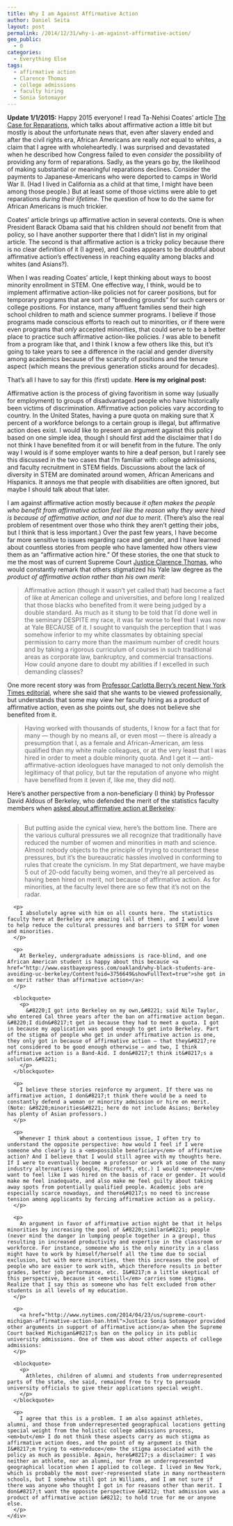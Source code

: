 ```yaml
---
title: Why I am Against Affirmative Action
author: Daniel Seita
layout: post
permalink: /2014/12/31/why-i-am-against-affirmative-action/
geo_public:
  - 0
categories:
  - Everything Else
tags:
  - affirmative action
  - Clarence Thomas
  - college admissions
  - faculty hiring
  - Sonia Sotomayor
---
```

**Update 1/1/2015:** Happy 2015 everyone! I read Ta-Nehisi Coates&#8217; article [The Case for
Reparations][1], which talks about affirmative action a little bit but mostly is about the
unfortunate news that, even after slavery ended and after the civil rights era, African Americans
are really *not* equal to whites, a claim that I agree with wholeheartedly. I was surprised and
devastated when he described how Congress failed to even *consider* the possibility of providing any
form of reparations. Sadly, as the years go by, the likelihood of making substantial or meaningful
reparations declines. Consider the payments to Japanese-Americans who were deported to camps in
World War II. (Had I lived in California as a child at that time, I might have been among those
people.) But at least some of those victims were able to get reparations *during their lifetime*.
The question of how to do the same for African Americans is much trickier.

Coates&#8217; article brings up affirmative action in several contexts. One is when President Barack
Obama said that his children should *not* benefit from that policy, so I have another supporter
there that I didn&#8217;t list in my original article. The second is that affirmative action is a
tricky policy because there is no clear definition of it (I agree), and Coates appears to be
doubtful about affirmative action&#8217;s effectiveness in reaching equality among blacks and whites
(and Asians?).

When I was reading Coates&#8217; article, I kept thinking about ways to boost minority enrollment in
STEM. One effective way, I think, would be to implement affirmative action-like policies not for
career positions, but for temporary programs that are sort of &#8220;breeding grounds&#8221; for
such careers or college positions. For instance, many affluent families send their high school
children to math and science summer programs. I believe if those programs made conscious efforts to
reach out to minorities, or if there were even programs that *only* accepted minorities, that could
serve to be a better place to practice such affirmative action-like policies. *I* was able to
benefit from a program like that, and I think I know a few others like this, but it&#8217;s going to
take years to see a difference in the racial and gender diversity among academics because of the
scarcity of positions and the tenure aspect (which means the previous generation sticks around for
decades).

That&#8217;s all I have to say for this (first) update. **Here is my original post:**

Affirmative action is the process of giving favoritism in some way (usually for employment) to
groups of disadvantaged people who have historically been victims of discrimination. Affirmative
action policies vary according to country. In the United States, having a pure quota on making sure
that X percent of a workforce belongs to a certain group is illegal, but affirmative action does
exist. I would like to present an argument against this policy based on one simple idea, though I
should first add the disclaimer that I do not think I have benefited from it or will benefit from in
the future. The only way I would is if some employer wants to hire a deaf person, but I rarely see
this discussed in the two cases that I&#8217;m familiar with: college admissions, and faculty
recruitment in STEM fields. Discussions about the lack of diversity in STEM are dominated around
women, African Americans and Hispanics. It annoys me that people with disabilities are often
ignored, but maybe I should talk about that later.

I am against affirmative action mostly because *it often makes the people who benefit from
affirmative action feel like the reason why they were hired is because of affirmative action, and
not due to merit*. (There&#8217;s also the real problem of resentment over those who think they
aren&#8217;t getting their jobs, but I think that is less important.) Over the past few years, I
have become far more sensitive to issues regarding race and gender, and I have learned about
countless stories from people who have lamented how others view them as an &#8220;affirmative action
hire.&#8221; Of these stories, the one that stuck to me the most was of current Supreme Court
[Justice Clarence Thomas][2], who would constantly remark that others stigmatized his Yale law
degree as the *product of affirmative action rather than his own merit*:

> Affirmative action (though it wasn&#8217;t yet called that) had become a fact of like at American
> college and universities, and before long I realized that those blacks who benefited from it were
> being judged by a double standard. As much as it stung to be told that I&#8217;d done well in the
> seminary DESPITE my race, it was far worse to feel that I was now at Yale BECAUSE of it. I sought
> to vanquish the perception that I was somehow inferior to my white classmates by obtaining special
> permission to carry more than the maximum number of credit hours and by taking a rigorous
> curriculum of courses in such traditional areas as corporate law, bankruptcy, and commercial
> transactions. How could anyone dare to doubt my abilities if I excelled in such demanding classes?

One more recent story was from [Professor Carlotta Berry&#8217;s recent New York Times editorial][3], where she said that she wants to be viewed professionally, but understands that some may view her faculty hiring as a product of affirmative action, even as she points out, she does not believe she benefited from it.

> Having worked with thousands of students, I know for a fact that for many — though by no means all, or even most — there is already a presumption that I, as a female and African-American, am less qualified than my white male colleagues, or at the very least that I was hired in order to meet a double minority quota. And I get it — anti-affirmative-action ideologues have managed to not only demolish the legitimacy of that policy, but tar the reputation of anyone who might have benefited from it (even if, like me, they did not).

Here&#8217;s another perspective from a non-beneficiary (I think) by Professor David Aldous of Berkeley, who defended the merit of the statistics faculty members when [asked about affirmative action at Berkeley][4]:

<div class="page" title="Page 17">
  <div class="layoutArea">
    <div class="column">
      <blockquote>
        <p>
          But putting aside the cynical view, here&#8217;s the bottom line. There are the various cultural pressures we all recognize that traditionally have reduced the number of women and minorities in math and science. Almost nobody objects to the principle of trying to counteract these pressures, but it&#8217;s the bureaucratic hassles involved in conforming to rules that create the cynicism. In my Stat department, we have maybe 5 out of 20-odd faculty being women, and they&#8217;re all perceived as having been hired on merit, not because of affirmative action. As for minorities, at the faculty level there are so few that it&#8217;s not on the radar.
        </p>
      </blockquote>
      
      <p>
        I absolutely agree with him on all counts here. The statistics faculty here at Berkeley are amazing (all of them), and I would love to help reduce the cultural pressures and barriers to STEM for women and minorities.
      </p>
      
      <p>
        At Berkeley, undergraduate admissions is race-blind, and one African American student is happy about this because <a href="http://www.eastbayexpress.com/oakland/why-black-students-are-avoiding-uc-berkeley/Content?oid=3756649&showFullText=true">she got in on merit rather than affirmative action</a>:
      </p>
      
      <blockquote>
        <p>
          &#8220;I got into Berkeley on my own,&#8221; said Nile Taylor, who entered Cal three years after the ban on affirmative action began. &#8220;I didn&#8217;t get in because they had to meet a quota. I got in because my application was good enough to get into Berkeley. Part of the stigma of people who get in under affirmative action is one, they only got in because of affirmative action — that they&#8217;re not considered to be good enough otherwise — and two, I think affirmative action is a Band-Aid. I don&#8217;t think it&#8217;s a solution.&#8221;
        </p>
      </blockquote>
      
      <p>
        I believe these stories reinforce my argument. If there was no affirmative action, I don&#8217;t think there would be a need to constantly defend a woman or minority admission or hire on merit. (Note: &#8220;minorities&#8221; here do not include Asians; Berkeley has plenty of Asian professors.)
      </p>
      
      <p>
        Whenever I think about a contentious issue, I often try to understand the opposite perspective: how would I feel if I were someone who clearly is a <em>possible beneficiary</em> of affirmative action? And I believe that I would still agree with my thoughts here. If I were to eventually become a professor or work at some of the many industry alternatives (Google, Microsoft, etc.) I would <em>never</em> want to feel like I was hired on the basis of race or gender. It would make me feel inadequate, and also make me feel guilty about taking away spots from potentially qualified people. Academic jobs are especially scarce nowadays, and there&#8217;s no need to increase tension among applicants by forcing affirmative action as a policy.
      </p>
      
      <p>
        An argument in favor of affirmative action might be that it helps minorities by increasing the pool of &#8220;similar&#8221; people (never mind the danger in lumping people together in a group), thus resulting in increased productivity and expertise in the classroom or workforce. For instance, someone who is the only minority in a class might have to work by himself/herself all the time due to social exclusion, but with more minorities, then this increases the pool of people who are easier to work with, which therefore results in better grades, better job performance, etc. I&#8217;m a little skeptical of this perspective, because it <em>still</em> carries some stigma. Realize that I say this as someone who has felt excluded from other students in all levels of my education.
      </p>
      
      <p>
        <a href="http://www.nytimes.com/2014/04/23/us/supreme-court-michigan-affirmative-action-ban.html">Justice Sonia Sotomayor provided other arguments in support of affirmative action</a> when the Supreme Court backed Michigan&#8217;s ban on the policy in its public university admissions. One of them was about other aspects of college admissions:
      </p>
      
      <blockquote>
        <p>
          Athletes, children of alumni and students from underrepresented parts of the state, she said, remained free to try to persuade university officials to give their applications special weight.
        </p>
      </blockquote>
      
      <p>
        I agree that this is a problem. I am also against athletes, alumni, and those from underrepresented geographical locations getting special weight from the holistic college admissions process, <em>but</em> I do not think these aspects carry as much stigma as affirmative action does, and the point of my argument is that I&#8217;m trying to <em>reduce</em> the stigma associated with the policy as much as possible. Again, here&#8217;s a disclaimer: I was neither an athlete, nor an alumni, nor from an underrepresented geographical location when I applied to college. I lived in New York, which is probably the most over-represented state in many northeastern schools, but I somehow still got in Williams, and I am not sure if there was anyone who thought I got in for reasons other than merit. I don&#8217;t want the opposite perspective &#8212; that admission was a product of affirmative action &#8212; to hold true for me or anyone else.
      </p>
    </div>
  </div>
</div>

 [1]: http://www.theatlantic.com/features/archive/2014/05/the-case-for-reparations/361631/
 [2]: http://www.ontheissues.org/Court/Clarence_Thomas_Civil_Rights.htm
 [3]: http://www.nytimes.com/2014/11/02/opinion/sunday/they-call-me-doctor-berry.html
 [4]: https://www.stat.berkeley.edu/~aldous/Misc/interview_2011.pdf
